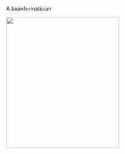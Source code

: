 A bioinformatician

<img src="https://fan-han.github.io/about/jumping_cat.gif" width="300" height="350" />
